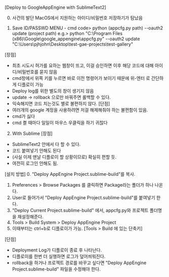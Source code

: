[Deploy to GoogleAppEngine with SublimeText2]

0. 사건의 발단
MacOS에서 지원하는 아이디/비밀번호 저장하기가 탐났음

1. Save ID/PASSWD 
MENU - cmd
code> python (appcfg.py path) --oauth2 update (project path)
e.g.> python "C:\Program Files (x86)\Google\google_appengine\appcfg.py" --oauth2 update "C:\Users\pjhjohn\Desktop\test-gae-projects\test-gallery"

[장점]
- 최초 시도시 허가를 요하는 웹창이 뜨고, 이걸 승인하면 이후 해당 코드에 대해 아이디/비밀번호를 묻지 않음
- cmd창에서 위쪽 키를 누르면 바로 이전 명령어가 보이기 때문에 위-엔터 로 간단하게 디플로이 가능
- Deploy log를 위한 별도의 창이 생기지 않음
- update -> rollback 으로만 바꿔주면 롤백할 수 있다.
- 익숙해지면 코드 치는것도 별로 불편하지 않다.
[단점]
- 여러개의 google 계정을 사용하려면 저걸 해제해줘야 하는 불편함이 있음.
- cmd가 싫다
- cmd 켤 때마다 일일이 마우스 우클릭을 하기 귀찮다

2. With Sublime
[장점]
- SublimeText2 안에서 다 할 수 있다.
- 코드 붙여넣기 안해도 된다
- (사실 이제 맨날 디플로이 할 상황이므로) 확실히 편할 듯.
- 여전히 로그인 안해도 됨.

[설치 방법]
0. "Deploy AppEngine Project.sublime-build"를 복사.
1. Preferences > Browse Packages 를 클릭하면 Package라는 폴더가 하나 나온다.
2. User로 들어가서 "Deploy AppEngine Project.sublime-build"를 붙여넣기 한다.
3. "Deploy Current Project.sublime-build" 에서, appcfg.py와 프로젝트 폴더명을 재설정해준다.
3. Tools > Build System > Deploy AppEngine Project
4. 이때부터는 ctrl+b로 디플로이가 가능. [Tools > Build 에 있는 단축키]

[단점]
- Deployment Log가 디플로이 종료 후 나타난다.
- 디플로이를 한번 더 실행하면 로그가 덮어씌워진다.
- rollback을 하거나 프로젝트 경로를 바꾸고 싶다면 "Deploy AppEngine Project.sublime-build" 파일을 수정해야 한다.